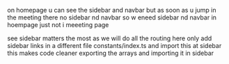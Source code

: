 on homepage u can see the sidebar and navbar but as soon as u jump in the meeting there no sidebar nd navbar 
so w eneed sidebar nd navbar in hoempage just  not i meeeting page


see sidebar matters the most as we will do all the routing here only 
add sidebar links in a different file constants/index.ts and import this at sidebar 
this makes code cleaner exporting the arrays and importing it in sidebar 
